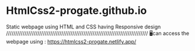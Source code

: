 # HtmlCss2-progate.github.io
Static webpage using HTML and CSS having Responsive design
/////////////////////////////////////////////////////////////////////////////
🖥can access the webpage using : https://htmlcss2-progate.netlify.app/
